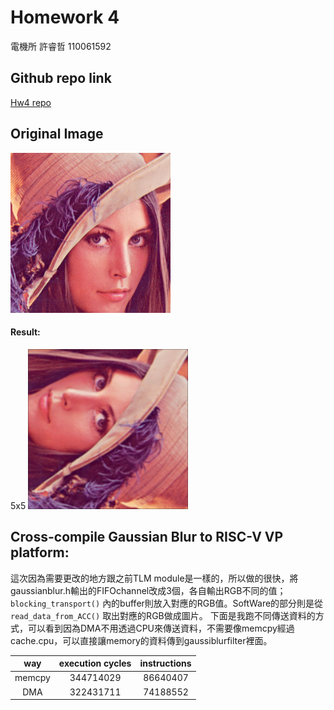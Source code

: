 ﻿# **Homework 4** 

電機所 許睿哲 110061592

## **Github repo link**
[Hw4 repo](https://github.com/ray3210ray3210/ee6470.git)

## **Original Image**
![圖片載入錯誤 檔案存在github ->ee6470/hw04/image/lena_std_short.bmp](https://github.com/ray3210ray3210/ee6470/raw/main/hw04/image/lena_std_short.bmp)

#### **Result:**

5x5
![圖片載入錯誤 檔案存在github ->ee6470/hw04/image/lena_std_out.bmp](https://github.com/ray3210ray3210/ee6470/raw/main/hw04/image/lena_std_out.bmp)

## **Cross-compile Gaussian Blur to RISC-V VP platform:**

這次因為需要更改的地方跟之前TLM module是一樣的，所以做的很快，將gaussianblur.h輸出的FIFOchannel改成3個，各自輸出RGB不同的值； `blocking_transport()` 內的buffer則放入對應的RGB值。SoftWare的部分則是從 `read_data_from_ACC()` 取出對應的RGB做成圖片。
下面是我跑不同傳送資料的方式，可以看到因為DMA不用透過CPU來傳送資料，不需要像memcpy經過cache.cpu，可以直接讓memory的資料傳到gaussiblurfilter裡面。


| way    | execution cycles | instructions |
| :----: | :----:           | :----:       |
| memcpy |   344714029      |86640407      |
| DMA    |   322431711      |74188552       |



    


